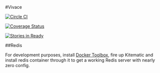 #Vivace


[![Circle CI](https://circleci.com/gh/inrhythm/vivace.svg?style=svg)](https://circleci.com/gh/inrhythm/vivace)

[![Coverage Status](https://coveralls.io/repos/inrhythm/vivace/badge.svg?branch=develop&service=github)](https://coveralls.io/github/inrhythm/vivace?branch=develop)

[![Stories in Ready](https://badge.waffle.io/inrhythm/vivace.png?label=ready&title=Ready)](http://waffle.io/inrhythm/vivace)


##Redis

For development purposes, install [Docker Toolbox](https://www.docker.com/docker-toolbox), fire up Kitematic and install redis container through it to get a working Redis server with nearly zero config.

